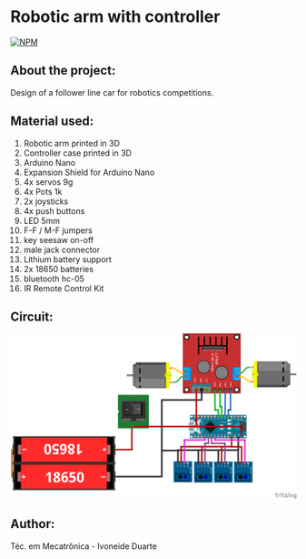 # Robotic arm with controller

[![NPM](https://img.shields.io/npm/l/react)](https://github.com/Ivoneideduarte/robotic-arm-with-controller/blob/main/LICENSE) 

 ## About the project:
 Design of a follower line car for robotics competitions.
 
## Material used:
  1. Robotic arm printed in 3D 
  2. Controller case printed in 3D 
  3. Arduino Nano 
  4. Expansion Shield for Arduino Nano
  5. 4x servos 9g
  6. 4x Pots 1k
  7. 2x joysticks
  8. 4x push buttons
  9. LED 5mm
  10. F-F / M-F jumpers
  11. key seesaw on-off
  12. male jack connector
  13. Lithium battery support
  14. 2x 18650 batteries
  15. bluetooth hc-05
  16. IR Remote Control Kit
 
 ## Circuit:
 ![Web 1](https://github.com/Ivoneideduarte/line-follower-car/blob/main/Circuit/Car-line-follower_bb.png)
 
 ## Author:
 Téc. em Mecatrônica - Ivoneide Duarte
